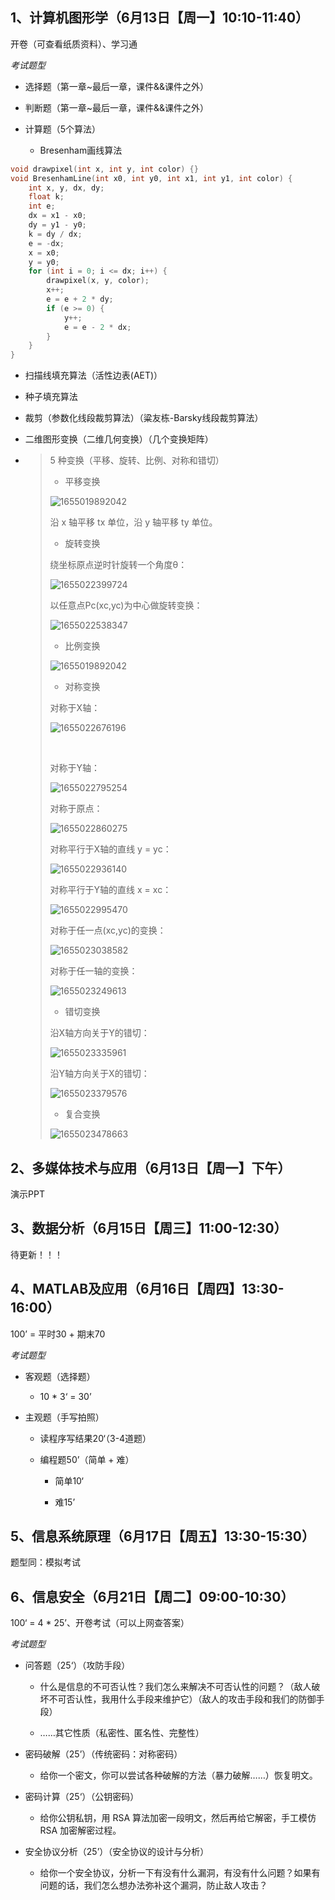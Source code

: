 ## 1、计算机图形学（6月13日【周一】10:10-11:40）

开卷（可查看纸质资料）、学习通

*考试题型*

* 选择题（第一章~最后一章，课件&&课件之外）

* 判断题（第一章~最后一章，课件&&课件之外）

* 计算题（5个算法）

  * Bresenham画线算法
```cpp
void drawpixel(int x, int y, int color) {}
void BresenhamLine(int x0, int y0, int x1, int y1, int color) {
    int x, y, dx, dy;
    float k;
    int e;
    dx = x1 - x0;
    dy = y1 - y0;
    k = dy / dx;
    e = -dx;
    x = x0;
    y = y0;
    for (int i = 0; i <= dx; i++) {
        drawpixel(x, y, color);
        x++;
        e = e + 2 * dy;
        if (e >= 0) {
            y++;
            e = e - 2 * dx;
        }
    }
}
```

  * 扫描线填充算法（活性边表(AET)）

  * 种子填充算法

  * 裁剪（参数化线段裁剪算法）（粱友栋-Barsky线段裁剪算法）

  * 二维图形变换（二维几何变换）（几个变换矩阵）

  * > 5 种变换（平移、旋转、比例、对称和错切）
    >
    > * 平移变换
    >
    >
    > ![1655019892042](/static/images/01.png)
    >
    > 沿 x 轴平移 tx 单位，沿 y 轴平移 ty 单位。
    >
    >
    > * 旋转变换
    >
    > 绕坐标原点逆时针旋转一个角度θ：
    >
    > ![1655022399724](/static/images/03.png)
    >
    > 以任意点Pc(xc,yc)为中心做旋转变换：
    >
    > ![1655022538347](/static/images/04.png)
    >
    >
    > * 比例变换
    >
    > ![1655019892042](/static/images/02.png)
    >
    >
    > * 对称变换
    >
    > 对称于X轴：
    >
    > ![1655022676196](/static/images/05.png)
    >
    > ​
    >
    > 对称于Y轴：
    >
    > ![1655022795254](/static/images/06.png)
    >
    > 对称于原点：
    >
    > ![1655022860275](/static/images/07.png)
    >
    > 对称平行于X轴的直线 y = yc：
    >
    > ![1655022936140](/static/images/08.png)
    >
    > 对称平行于Y轴的直线 x = xc：
    >
    > ![1655022995470](/static/images/09.png)
    >
    > 对称于任一点(xc,yc)的变换：
    >
    > ![1655023038582](/static/images/10.png)
    >
    > 对称于任一轴的变换：
    >
    > ![1655023249613](/static/images/11.png)
    >
    >
    > * 错切变换
    >
    > 沿X轴方向关于Y的错切：
    >
    > ![1655023335961](/static/images/12.png)
    >
    > 沿Y轴方向关于X的错切：
    >
    > ![1655023379576](/static/images/13.png)
    >
    > * 复合变换
    >
    > ![1655023478663](/static/images/14.png)




## 2、多媒体技术与应用（6月13日【周一】下午）

演示PPT



## 3、数据分析（6月15日【周三】11:00-12:30）

待更新！！！



## 4、MATLAB及应用（6月16日【周四】13:30-16:00）

100’ = 平时30 + 期末70

*考试题型*

* 客观题（选择题）

  * 10 * 3‘ = 30’

* 主观题（手写拍照）

  * 读程序写结果20‘（3-4道题）

  * 编程题50’（简单 + 难）

    * 简单10‘
    
    * 难15’




## 5、信息系统原理（6月17日【周五】13:30-15:30）

题型同：模拟考试



## 6、信息安全（6月21日【周二】09:00-10:30）

100‘ = 4 * 25’、开卷考试（可以上网查答案）

*考试题型*

* 问答题（25‘）（攻防手段）

  * 什么是信息的不可否认性？我们怎么来解决不可否认性的问题？（敌人破坏不可否认性，我用什么手段来维护它）（敌人的攻击手段和我们的防御手段）

  * ……其它性质（私密性、匿名性、完整性）

* 密码破解（25’）（传统密码：对称密码）

  * 给你一个密文，你可以尝试各种破解的方法（暴力破解……）恢复明文。

* 密码计算（25‘）（公钥密码）

  * 给你公钥私钥，用 RSA 算法加密一段明文，然后再给它解密，手工模仿 RSA 加密解密过程。

* 安全协议分析（25’）（安全协议的设计与分析）

  * 给你一个安全协议，分析一下有没有什么漏洞，有没有什么问题？如果有问题的话，我们怎么想办法弥补这个漏洞，防止敌人攻击？
